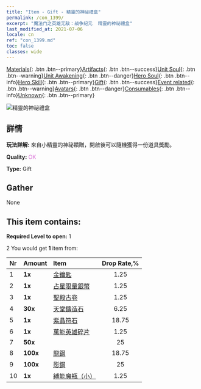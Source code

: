 ```yaml
---
title: "Item - Gift - 精靈的神祕禮盒"
permalink: /con_1399/
excerpt: "魔法门之英雄无敌：战争纪元  精靈的神祕禮盒"
last_modified_at: 2021-07-06
locale: cn
ref: "con_1399.md"
toc: false
classes: wide
---
```

 [Materials](/ItemsCN/){: .btn .btn--primary}[Artifacts](/ItemsCN/Artifacts/){: .btn .btn--success}[Unit Soul](/ItemsCN/UnitSoul/){: .btn .btn--warning}[Unit Awakening](/ItemsCN/UnitAwakening/){: .btn .btn--danger}[Hero Soul](/ItemsCN/HeroSoul/){: .btn .btn--info}[Hero Skill](/ItemsCN/HeroSkill/){: .btn .btn--primary}[Gift](/ItemsCN/Gift/){: .btn .btn--success}[Event related](/ItemsCN/Events/){: .btn .btn--warning}[Avatars](/ItemsCN/Avatars/){: .btn .btn--danger}[Consumables](/ItemsCN/Consumables/){: .btn .btn--info}[Unknown](/ItemsCN/Unknown/){: .btn .btn--primary}

 ![精靈的神祕禮盒](/images/t/i_907013.png)

## 詳情
 **玩法詳解:** 來自小精靈的神祕饋贈，開啟後可以隨機獲得一份道具獎勵。

 **Quality:** <span style="color: #DA70D6">OK</span>

 **Type:** Gift

## Gather

  None

## This item contains:

 **Required Level to open:** 1

 2 You would get **1** item  from:

  | Nr | Amount |     Item    | Drop Rate,% |
  |:---|:-------|:------------|:---------:|
  | 1 |  **1x** | [金鑰匙](/cn/Items/con_783/) | 1.25 | 
  | 2 |  **1x** | [占星限量銀幣](/cn/Items/con_969/) | 1.25 | 
  | 3 |  **1x** | [聖殿古卷](/cn/Items/con_697/) | 1.25 | 
  | 4 |  **30x** | [天堂鑄造石](/cn/Items/art_188/) | 6.25 | 
  | 5 |  **1x** | [紫晶符石](/cn/Items/con_720/) | 18.75 | 
  | 6 |  **1x** | [萬能英雄碎片](/cn/Items/her_358/) | 1.25 | 
  | 7 |  **50x** | <i class="fas fa-gem"/> | 25 | 
  | 8 |  **100x** | [龍鋼](/cn/Items/con_880/) | 18.75 | 
  | 9 |  **100x** | [影鋼](/cn/Items/con_881/) | 25 | 
  | 10 |  **1x** | [縛能魔瓶（小）](/cn/Items/con_724/) | 1.25 | 
